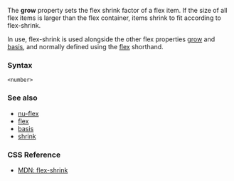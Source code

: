 The **grow** property sets the flex shrink factor of a flex item. If the size of all flex items is larger than the flex container, items shrink to fit according to flex-shrink.

In use, flex-shrink is used alongside the other flex properties [grow](./grow.md) and [basis](./basis.md), and normally defined using the [flex](./flex.md) shorthand.

### Syntax

```
<number>
```

### See also

* [nu-flex](../elements/nu-flex.md)
* [flex](./flex.md)
* [basis](./basis.md)
* [shrink](./shrink.md)

### CSS Reference

* [MDN: flex-shrink](!https://developer.mozilla.org/en-US/docs/Web/CSS/flex-shrink)
